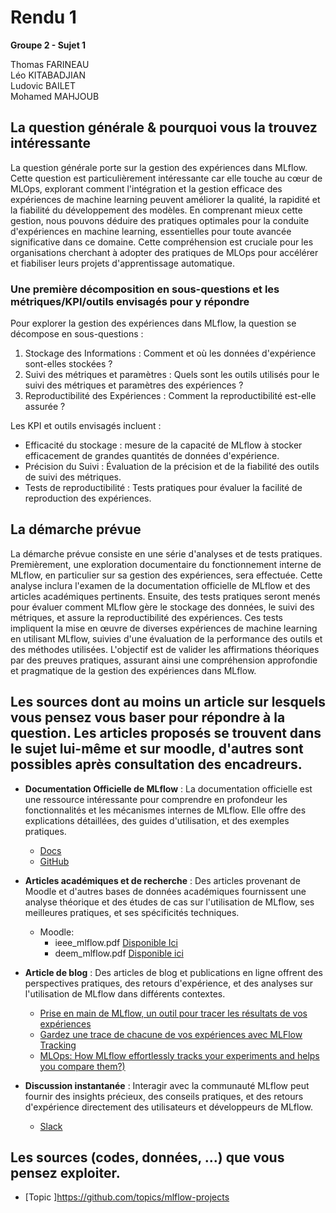 

# Rendu 1
**Groupe 2 - Sujet 1**

Thomas FARINEAU<br>
Léo KITABADJIAN<br>
Ludovic BAILET<br>
Mohamed MAHJOUB<br>

## La question générale & pourquoi vous la trouvez intéressante
La question générale porte sur la gestion des expériences dans MLflow. Cette question est particulièrement intéressante car elle touche au cœur de MLOps, explorant comment l'intégration et la gestion efficace des expériences de machine learning peuvent améliorer la qualité, la rapidité et la fiabilité du développement des modèles. En comprenant mieux cette gestion, nous pouvons déduire des pratiques optimales pour la conduite d'expériences en machine learning, essentielles pour toute avancée significative dans ce domaine. Cette compréhension est cruciale pour les organisations cherchant à adopter des pratiques de MLOps pour accélérer et fiabiliser leurs projets d'apprentissage automatique.

### Une première décomposition en sous-questions et les métriques/KPI/outils **envisagés** pour y répondre

Pour explorer la gestion des expériences dans MLflow, la question se décompose en sous-questions :

1. Stockage des Informations : Comment et où les données d'expérience sont-elles stockées ?
2. Suivi des métriques et paramètres : Quels sont les outils utilisés pour le suivi des métriques et paramètres des expériences ?
3. Reproductibilité des Expériences : Comment la reproductibilité est-elle assurée ?

Les KPI et outils envisagés incluent :

- Efficacité du stockage : mesure de la capacité de MLflow à stocker efficacement de grandes quantités de données d'expérience.
- Précision du Suivi : Évaluation de la précision et de la fiabilité des outils de suivi des métriques.
- Tests de reproductibilité : Tests pratiques pour évaluer la facilité de reproduction des expériences.

## La démarche prévue
La démarche prévue consiste en une série d'analyses et de tests pratiques. Premièrement, une exploration documentaire du fonctionnement interne de MLflow, en particulier sur sa gestion des expériences, sera effectuée. Cette analyse inclura l'examen de la documentation officielle de MLflow et des articles académiques pertinents. Ensuite, des tests pratiques seront menés pour évaluer comment MLflow gère le stockage des données, le suivi des métriques, et assure la reproductibilité des expériences. Ces tests impliquent la mise en œuvre de diverses expériences de machine learning en utilisant MLflow, suivies d'une évaluation de la performance des outils et des méthodes utilisées. L'objectif est de valider les affirmations théoriques par des preuves pratiques, assurant ainsi une compréhension approfondie et pragmatique de la gestion des expériences dans MLflow.

## Les sources dont au moins un article sur lesquels vous pensez vous baser pour répondre à la question. Les articles proposés se trouvent dans le sujet lui-même et sur moodle, d'autres sont possibles après consultation des encadreurs.

- **Documentation Officielle de MLflow** :  La documentation officielle est une ressource intéressante pour comprendre en profondeur les fonctionnalités et les mécanismes internes de MLflow. Elle offre des explications détaillées, des guides d'utilisation, et des exemples pratiques.
  - [Docs](https://mlflow.org/docs/latest/index.html)
  - [GitHub](https://github.com/mlflow/mlflow)

- **Articles académiques et de recherche** : Des articles provenant de Moodle et d'autres bases de données académiques fournissent une analyse théorique et des études de cas sur l'utilisation de MLflow, ses meilleures pratiques, et ses spécificités techniques.
  - Moodle:
	  - ieee_mlflow.pdf [Disponible Ici](https://people.eecs.berkeley.edu/~matei/papers/2018/ieee_mlflow.pdf)
	  - deem_mlflow.pdf [Disponible ici](https://people.eecs.berkeley.edu/~matei/papers/2020/deem_mlflow.pdf)

- **Article de blog** : Des articles de blog et publications en ligne offrent des perspectives pratiques, des retours d'expérience, et des analyses sur l'utilisation de MLflow dans différents contextes.
	- [Prise en main de MLflow, un outil pour tracer les résultats de vos expériences](https://blog.octo.com/prise-en-main-de-mlflow-un-outil-pour-tracer-les-resultats-de-vos-experiences)
	- [Gardez une trace de chacune de vos expériences avec MLFlow Tracking](https://www.kernix.com/article/gardez-une-trace-de-chacune-de-vos-experiences-avec-mlflow-tracking/)
	- [MLOps: How MLflow effortlessly tracks your experiments and helps you compare them?)](https://medium.com/hub-by-littlebigcode/mlops-how-mlflow-effortlessly-tracks-your-experiments-and-helps-you-compare-them-11da9be1fdb7)

- **Discussion instantanée** : Interagir avec la communauté MLflow peut fournir des insights précieux, des conseils pratiques, et des retours d'expérience directement des utilisateurs et développeurs de MLflow.
	- [Slack](https://go.mlflow.org/slack)

## Les sources (codes, données, ...) que vous pensez exploiter.
- [Topic ]https://github.com/topics/mlflow-projects
